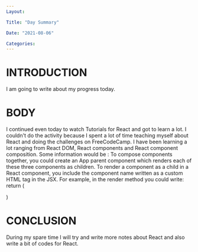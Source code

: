```yaml
---
Layout:

Title: "Day Summary"

Date: "2021-08-06"

Categories:
---
```

# INTRODUCTION
I am going to write about my progress today.

# BODY
I continued even today to watch Tutorials for React and got to learn a lot. I couldn't do the activity because I spent a lot of time teaching myself about React and doing the challenges on FreeCodeCamp. I have been learning a lot ranging from React DOM, React components and React component composition.
Some information would be : To compose components together, you could create an App parent component which renders each of these three components as children. To render a component as a child in a React component, you include the component name written as a custom HTML tag in the JSX. For example, in the render method you could write:
return (
 <App>
  <Navbar />
  <Dashboard />
  <Footer />
 </App>
)


# CONCLUSION
During my spare time I will try and write more notes about React and also write a bit of codes for React.

